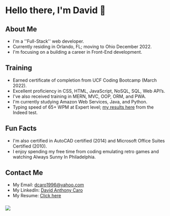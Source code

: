 # Hello there, I'm David 👋
## About Me
* I'm a ''Full-Stack'' web developer.
* Currently residing in Orlando, FL; moving to Ohio December 2022.
* I'm focusing on a building a career in Front-End development.

## Training
* Earned certificate of completion from UCF Coding Bootcamp (March 2022).
* Excellent proficiency in CSS, HTML, JavaScript, NoSQL, SQL, Web API’s.
* I've also received training in MERN, MVC, OOP, ORM, and PWA.
* I'm currently studying Amazon Web Services, Java, and Python.
* Typing speed of 65+ WPM at Expert level; <a href="https://bit.ly/347gwJF">my results here</a> from the Indeed test.

## Fun Facts
* I'm also certified in AutoCAD certified (2014) and Microsoft Office Suites Certified (2010).
* I enjoy spending my free time from coding emulating retro games and watching Always Sunny In Philadelphia.

## Contact Me
* My Email: <a href="mailto:dcaro1996@yahoo.com">dcaro1996@yahoo.com</a>
* My LinkedIn: <a href="https://bit.ly/3pZlT5B">David Anthony Caro</a>
* My Resume: <a href="https://bit.ly/3KiHDRm">Click here</a>

### <img src="https://i.imgur.com/YuWrIZa.gif"/>